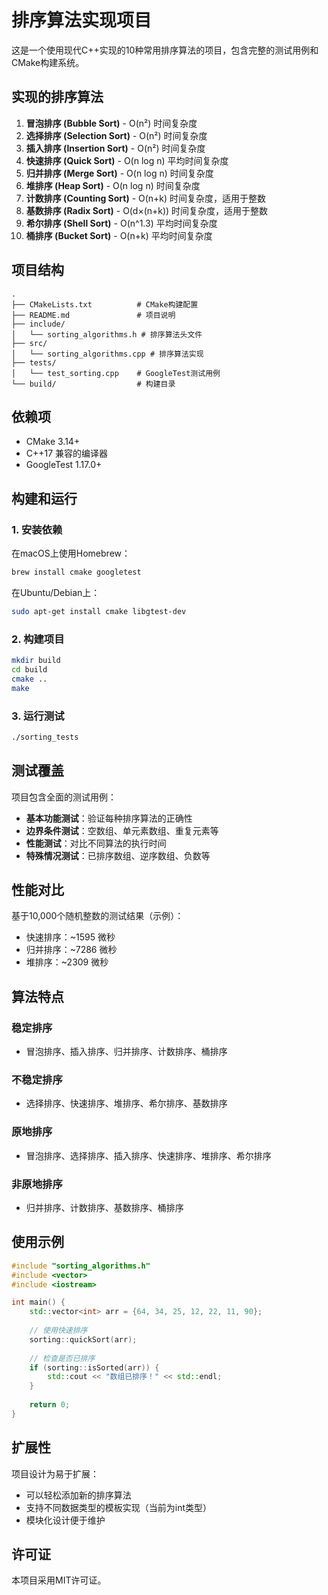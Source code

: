 # 排序算法实现项目

这是一个使用现代C++实现的10种常用排序算法的项目，包含完整的测试用例和CMake构建系统。

## 实现的排序算法

1. **冒泡排序 (Bubble Sort)** - O(n²) 时间复杂度
2. **选择排序 (Selection Sort)** - O(n²) 时间复杂度
3. **插入排序 (Insertion Sort)** - O(n²) 时间复杂度
4. **快速排序 (Quick Sort)** - O(n log n) 平均时间复杂度
5. **归并排序 (Merge Sort)** - O(n log n) 时间复杂度
6. **堆排序 (Heap Sort)** - O(n log n) 时间复杂度
7. **计数排序 (Counting Sort)** - O(n+k) 时间复杂度，适用于整数
8. **基数排序 (Radix Sort)** - O(d×(n+k)) 时间复杂度，适用于整数
9. **希尔排序 (Shell Sort)** - O(n^1.3) 平均时间复杂度
10. **桶排序 (Bucket Sort)** - O(n+k) 平均时间复杂度

## 项目结构

```
.
├── CMakeLists.txt          # CMake构建配置
├── README.md               # 项目说明
├── include/
│   └── sorting_algorithms.h # 排序算法头文件
├── src/
│   └── sorting_algorithms.cpp # 排序算法实现
├── tests/
│   └── test_sorting.cpp    # GoogleTest测试用例
└── build/                  # 构建目录
```

## 依赖项

- CMake 3.14+
- C++17 兼容的编译器
- GoogleTest 1.17.0+

## 构建和运行

### 1. 安装依赖

在macOS上使用Homebrew：
```bash
brew install cmake googletest
```

在Ubuntu/Debian上：
```bash
sudo apt-get install cmake libgtest-dev
```

### 2. 构建项目

```bash
mkdir build
cd build
cmake ..
make
```

### 3. 运行测试

```bash
./sorting_tests
```

## 测试覆盖

项目包含全面的测试用例：

- **基本功能测试**：验证每种排序算法的正确性
- **边界条件测试**：空数组、单元素数组、重复元素等
- **性能测试**：对比不同算法的执行时间
- **特殊情况测试**：已排序数组、逆序数组、负数等

## 性能对比

基于10,000个随机整数的测试结果（示例）：
- 快速排序：~1595 微秒
- 归并排序：~7286 微秒  
- 堆排序：~2309 微秒

## 算法特点

### 稳定排序
- 冒泡排序、插入排序、归并排序、计数排序、桶排序

### 不稳定排序
- 选择排序、快速排序、堆排序、希尔排序、基数排序

### 原地排序
- 冒泡排序、选择排序、插入排序、快速排序、堆排序、希尔排序

### 非原地排序
- 归并排序、计数排序、基数排序、桶排序

## 使用示例

```cpp
#include "sorting_algorithms.h"
#include <vector>
#include <iostream>

int main() {
    std::vector<int> arr = {64, 34, 25, 12, 22, 11, 90};
    
    // 使用快速排序
    sorting::quickSort(arr);
    
    // 检查是否已排序
    if (sorting::isSorted(arr)) {
        std::cout << "数组已排序！" << std::endl;
    }
    
    return 0;
}
```

## 扩展性

项目设计为易于扩展：
- 可以轻松添加新的排序算法
- 支持不同数据类型的模板实现（当前为int类型）
- 模块化设计便于维护

## 许可证

本项目采用MIT许可证。